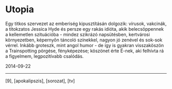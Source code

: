 # Utopia

Egy titkos szervezet az emberiség kipusztításán dolgozik: vírusok, vakcinák, a titokzatos Jessica Hyde és persze egy rakás idióta, akik belecsöppennek a kellemetlen szituációba - mindez szikrázó napsütésben, kertvárosi környezetben, képernyőn táncoló színekkel, nagyon jó zenével és sok-sok vérrel. Inkább groteszk, mint angol humor - de így is gyakran visszaköszön a Trainspotting pörgése, fényképezése; köszönet érte É-nek, aki felhívta rá a figyelmem, legpozitívabb csalódás.

2014-09-22 

----

[9], [apokalipszis], [sorozat], [tv]
